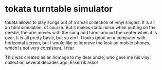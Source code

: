 # tokata turntable simulator

tokata allows to play songs out of a small collection of vinyl singles. It is all an html simulation, of course. But it makes static noise when putting on the needle, the arm moves with the song and turns around the center when it is over. It is all pretty basic, but so am I. 
I looks good on a computer with horizontal screen, but I would like to improve the look on mobile phones, which is not very consistent, I fear.   

This was created as an homage to my dear uncle, who gave me his vinyl collection several decades ago. Eskerrik asko!

